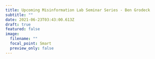 ```yaml
---
title: Upcoming Misinformation Lab Seminar Series - Ben Grodeck
subtitle: ""
date: 2021-06-23T03:43:00.613Z
draft: true
featured: false
image:
  filename: ""
  focal_point: Smart
  preview_only: false
---
```

